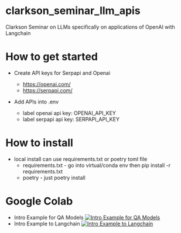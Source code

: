 # clarkson_seminar_llm_apis
Clarkson Seminar on LLMs specifically on applications of OpenAI with Langchain

# How to get started
- Create API keys for Serpapi and Openai 
    - https://openai.com/
    - https://serpapi.com/

- Add APIs into .env 
    - label openai api key: OPENAI_API_KEY
    - label serpapi api key: SERPAPI_API_KEY

# How to install 
- local install can use requirements.txt or poetry toml file 
    - requirements.txt - go into virtual/conda env then pip install -r requirements.txt 
    - poetry - just poetry install 


# Google Colab
- Intro Example for QA Models
[![Intro Example for QA Models](https://colab.research.google.com/assets/colab-badge.svg)](https://drive.google.com/file/d/11RpwGLy7TcIBLsYbNolQSwSfIhW-Su5f/view?usp=sharing)
- Intro Example to Langchain
[![Intro Example to Langchain](https://colab.research.google.com/assets/colab-badge.svg)](https://drive.google.com/file/d/1PHBz9rU80x5F9qW5nCn9IRiKjG9yNE-d/view?usp=sharing)

